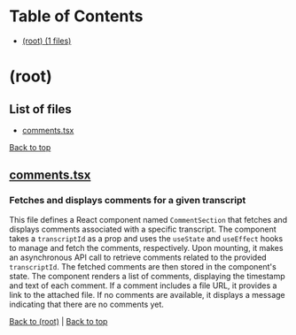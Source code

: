 # Table of Contents

- [(root) (1 files)](#root)
# (root)

## List of files

- [comments.tsx](#commentstsx)

[Back to top](#table-of-contents)

## [comments.tsx](comments.tsx)

### Fetches and displays comments for a given transcript

This file defines a React component named `CommentSection` that fetches and displays comments associated with a specific transcript. The component takes a `transcriptId` as a prop and uses the `useState` and `useEffect` hooks to manage and fetch the comments, respectively. Upon mounting, it makes an asynchronous API call to retrieve comments related to the provided `transcriptId`. The fetched comments are then stored in the component's state. The component renders a list of comments, displaying the timestamp and text of each comment. If a comment includes a file URL, it provides a link to the attached file. If no comments are available, it displays a message indicating that there are no comments yet.

[Back to (root)](#root) | [Back to top](#table-of-contents)

